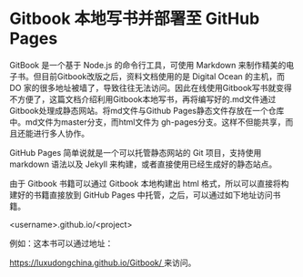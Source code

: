 # Gitbook 本地写书并部署至 GitHub Pages

GitBook 是一个基于 Node.js 的命令行工具，可使用 Markdown 来制作精美的电子书。但目前Gitbook改版之后，资料文档使用的是 Digital Ocean 的主机，而 DO 家的很多地址被墙了，导致往往无法访问。因此在线使用Gitbook写书就变得不方便了，这篇文档介绍利用Gitbook本地写书，再将编写好的.md文件通过Gitbook处理成静态网站。将md文件与Github Pages静态文件存放在一个仓库中。md文件为master分支，而html文件为 gh-pages分支。这样不但能共享，而且还能进行多人协作。

GitHub Pages 简单说就是一个可以托管静态网站的 Git 项目，支持使用 markdown 语法以及 Jekyll 来构建，或者直接使用已经生成好的静态站点。

由于 Gitbook 书籍可以通过 Gitbook 本地构建出 html  格式，所以可以直接将构建好的书籍直接放到 GitHub Pages 中托管，之后，可以通过如下地址访问书籍。

&lt;username&gt;.github.io/&lt;project&gt;

例如：这本书可以通过地址：

[https://luxudongchina.github.io/Gitbook/ ](https://luxudongchina.github.io/Gitbook/)来访问。


